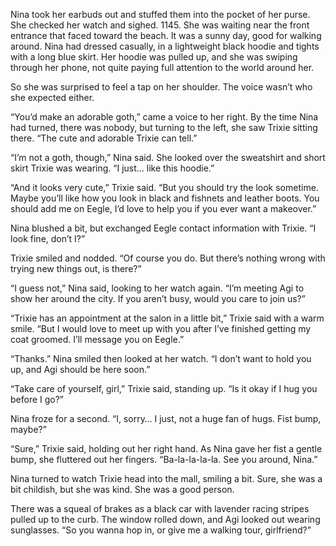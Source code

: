 Nina took her earbuds out and stuffed them into the pocket of her purse. She checked her watch and sighed. 1145. She was waiting near the front entrance that faced toward the beach. It was a sunny day, good for walking around. Nina had dressed casually, in a lightweight black hoodie and tights with a long blue skirt. Her hoodie was pulled up, and she was swiping through her phone, not quite paying full attention to the world around her.

So she was surprised to feel a tap on her shoulder. The voice wasn’t who she expected either.

“You’d make an adorable goth,” came a voice to her right. By the time Nina had turned, there was nobody, but turning to the left, she saw Trixie sitting there. “The cute and adorable Trixie can tell.”

“I’m not a goth, though,” Nina said. She looked over the sweatshirt and short skirt Trixie was wearing. “I just… like this hoodie.”

“And it looks very cute,” Trixie said. “But you should try the look sometime. Maybe you’ll like how you look in black and fishnets and leather boots. You should add me on Eegle, I’d love to help you if you ever want a makeover.”

Nina blushed a bit, but exchanged Eegle contact information with Trixie. “I look fine, don’t I?”

Trixie smiled and nodded. “Of course you do. But there’s nothing wrong with trying new things out, is there?”

“I guess not,” Nina said, looking to her watch again. “I’m meeting Agi to show her around the city. If you aren’t busy, would you care to join us?”

“Trixie has an appointment at the salon in a little bit,” Trixie said with a warm smile. “But I would love to meet up with you after I’ve finished getting my coat groomed. I’ll message you on Eegle.”

“Thanks.” Nina smiled then looked at her watch. “I don’t want to hold you up, and Agi should be here soon.”

“Take care of yourself, girl,” Trixie said, standing up. “Is it okay if I hug you before I go?”

Nina froze for a second. “I, sorry… I just, not a huge fan of hugs. Fist bump, maybe?”

“Sure,” Trixie said, holding out her right hand. As Nina gave her fist a gentle bump, she fluttered out her fingers. “Ba-la-la-la-la. See you around, Nina.”

Nina turned to watch Trixie head into the mall, smiling a bit. Sure, she was a bit childish, but she was kind. She was a good person.

There was a squeal of brakes as a black car with lavender racing stripes pulled up to the curb. The window rolled down, and Agi looked out wearing sunglasses. “So you wanna hop in, or give me a walking tour, girlfriend?”
